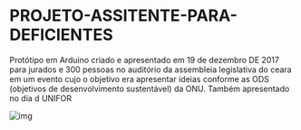 # PROJETO-ASSITENTE-PARA-DEFICIENTES
Protótipo em Arduino criado e apresentado em 19 de dezembro DE 2017 para jurados e 300 pessoas no auditório da assembleia legislativa do ceara em um evento cujo o objetivo era apresentar ideias conforme as ODS (objetivos de desenvolvimento sustentável) da ONU. Também apresentado no dia d UNIFOR

![img](https://i.imgur.com/I1ocHBd.jpg)
